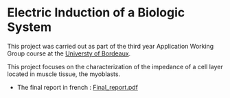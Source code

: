 # Electric Induction of a Biologic System

This project was carried out as part of the third year Application Working Group course at the [Universty of Bordeaux](https://www.u-bordeaux.fr/).

This project focuses on the characterization of the impedance of a cell layer located in muscle tissue, the myoblasts.

- The final report in french : [Final_report.pdf](./Projet_Impédance.pdf)
